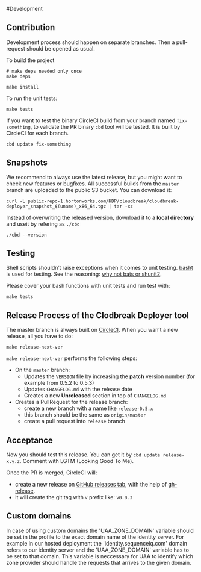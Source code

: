 #Development

## Contribution

Development process should happen on separate branches. Then a pull-request should be opened as usual.

To build the project
```
# make deps needed only once
make deps

make install
```

To run the unit tests:

```
make tests
```

If you want to test the binary CircleCI build from your branch named `fix-something`, to validate the PR binary `cbd` tool will be tested. It is built by CircleCI for each branch.

```
cbd update fix-something
```

## Snapshots

We recommend to always use the latest release, but you might want to check new features or bugfixes.
All successful builds from the `master` branch are uploaded to the public S3 bucket. You can download it:

```
curl -L public-repo-1.hortonworks.com/HDP/cloudbreak/cloudbreak-deployer_snapshot_$(uname)_x86_64.tgz | tar -xz
```

Instead of overwriting the released version, download it to a **local directory** and useit by refering as `./cbd`

```
./cbd --version
```

## Testing

Shell scripts shouldn’t raise exceptions when it comes to unit testing. [basht](https://github.com/progrium/basht) is
 used for testing. See the reasoning: [why not bats or shunit2](https://github.com/progrium/basht#why-not-bats-or-shunit2).

Please cover your bash functions with unit tests and run test with:

```
make tests
```

## Release Process of the Clodbreak Deployer tool

The master branch is always built on [CircleCI](https://circleci.com/gh/sequenceiq/cloudbreak-deployer).
When you wan’t a new release, all you have to do:

```
make release-next-ver
```

`make release-next-ver` performs the following steps:

 * On the `master` branch:
    * Updates the `VERSION` file by increasing the **patch** version number (for example from 0.5.2 to 0.5.3)
    * Updates `CHANGELOG.md` with the release date
    * Creates a new **Unreleased** section in top of `CHANGELOG.md`
 * Creates a PullRequest for the release branch:
    * create a new branch with a name like `release-0.5.x`
    * this branch should be the same as `origin/master`
    * create a pull request into `release` branch

## Acceptance

Now you should test this release. You can get it by `cbd update release-x.y.z`. Comment with LGTM (Looking Good To Me).

Once the PR is merged, CircleCI will:

* create a new release on [GitHub releases tab](https://github.com/sequenceiq/cloudbreak-deployer/releases), with the
 help of [gh-release](https://github.com/progrium/gh-release).
* it will create the git tag with `v` prefix like: `v0.0.3`

## Custom domains
In case of using custom domains the 'UAA_ZONE_DOMAIN' variable should be set in the profile to the exact domain name of the identity server. For example in our hosted deployment the 'identity.sequenceiq.com' domain refers to our identity server and the 'UAA_ZONE_DOMAIN' variable has to be set to that domain. This variable is neccessary for UAA to identify which zone provider should handle the requests that arrives to the given domain.
